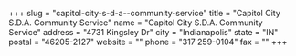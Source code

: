 +++
slug = "capitol-city-s-d-a--community-service"
title = "Capitol City S.D.A. Community Service"
name = "Capitol City S.D.A. Community Service"
address = "4731 Kingsley Dr"
city = "Indianapolis"
state = "IN"
postal = "46205-2127"
website = ""
phone = "317 259-0104"
fax = ""
+++
